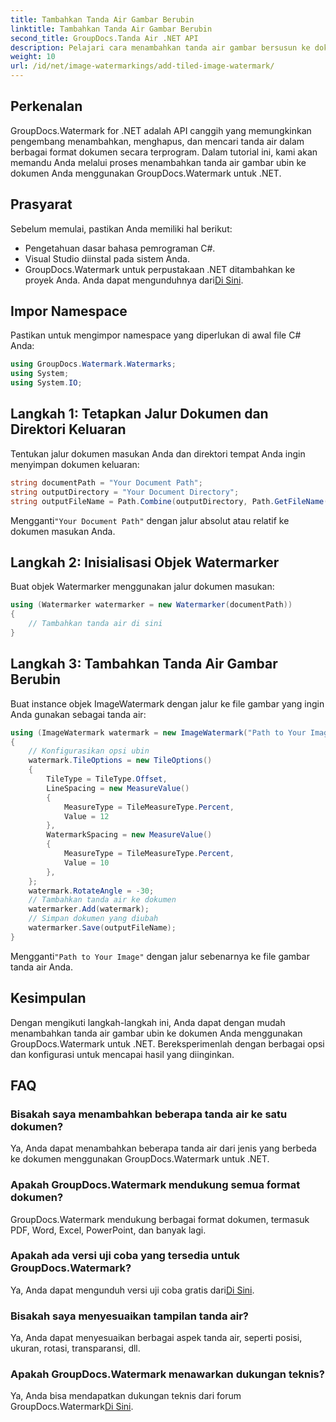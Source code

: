 ```yaml
---
title: Tambahkan Tanda Air Gambar Berubin
linktitle: Tambahkan Tanda Air Gambar Berubin
second_title: GroupDocs.Tanda Air .NET API
description: Pelajari cara menambahkan tanda air gambar bersusun ke dokumen Anda menggunakan GroupDocs.Watermark untuk .NET. Mudah, efisien, dan dapat disesuaikan.
weight: 10
url: /id/net/image-watermarkings/add-tiled-image-watermark/
---
```

## Perkenalan
GroupDocs.Watermark for .NET adalah API canggih yang memungkinkan pengembang menambahkan, menghapus, dan mencari tanda air dalam berbagai format dokumen secara terprogram. Dalam tutorial ini, kami akan memandu Anda melalui proses menambahkan tanda air gambar ubin ke dokumen Anda menggunakan GroupDocs.Watermark untuk .NET.
## Prasyarat
Sebelum memulai, pastikan Anda memiliki hal berikut:
- Pengetahuan dasar bahasa pemrograman C#.
- Visual Studio diinstal pada sistem Anda.
- GroupDocs.Watermark untuk perpustakaan .NET ditambahkan ke proyek Anda. Anda dapat mengunduhnya dari[Di Sini](https://releases.groupdocs.com/Watermark/net/).

## Impor Namespace
Pastikan untuk mengimpor namespace yang diperlukan di awal file C# Anda:
```csharp
using GroupDocs.Watermark.Watermarks;
using System;
using System.IO;
```
## Langkah 1: Tetapkan Jalur Dokumen dan Direktori Keluaran
Tentukan jalur dokumen masukan Anda dan direktori tempat Anda ingin menyimpan dokumen keluaran:
```csharp
string documentPath = "Your Document Path";
string outputDirectory = "Your Document Directory";
string outputFileName = Path.Combine(outputDirectory, Path.GetFileName(documentPath));
```
 Mengganti`"Your Document Path"` dengan jalur absolut atau relatif ke dokumen masukan Anda.
## Langkah 2: Inisialisasi Objek Watermarker
Buat objek Watermarker menggunakan jalur dokumen masukan:
```csharp
using (Watermarker watermarker = new Watermarker(documentPath))
{
    // Tambahkan tanda air di sini
}
```
## Langkah 3: Tambahkan Tanda Air Gambar Berubin
Buat instance objek ImageWatermark dengan jalur ke file gambar yang ingin Anda gunakan sebagai tanda air:
```csharp
using (ImageWatermark watermark = new ImageWatermark("Path to Your Image"))
{
    // Konfigurasikan opsi ubin
    watermark.TileOptions = new TileOptions()
    {
        TileType = TileType.Offset,
        LineSpacing = new MeasureValue()
        {
            MeasureType = TileMeasureType.Percent,
            Value = 12
        },
        WatermarkSpacing = new MeasureValue()
        {
            MeasureType = TileMeasureType.Percent,
            Value = 10
        },
    };
    watermark.RotateAngle = -30;
    // Tambahkan tanda air ke dokumen
    watermarker.Add(watermark);
    // Simpan dokumen yang diubah
    watermarker.Save(outputFileName);
}
```
 Mengganti`"Path to Your Image"` dengan jalur sebenarnya ke file gambar tanda air Anda.

## Kesimpulan
Dengan mengikuti langkah-langkah ini, Anda dapat dengan mudah menambahkan tanda air gambar ubin ke dokumen Anda menggunakan GroupDocs.Watermark untuk .NET. Bereksperimenlah dengan berbagai opsi dan konfigurasi untuk mencapai hasil yang diinginkan.
## FAQ
### Bisakah saya menambahkan beberapa tanda air ke satu dokumen?
Ya, Anda dapat menambahkan beberapa tanda air dari jenis yang berbeda ke dokumen menggunakan GroupDocs.Watermark untuk .NET.
### Apakah GroupDocs.Watermark mendukung semua format dokumen?
GroupDocs.Watermark mendukung berbagai format dokumen, termasuk PDF, Word, Excel, PowerPoint, dan banyak lagi.
### Apakah ada versi uji coba yang tersedia untuk GroupDocs.Watermark?
 Ya, Anda dapat mengunduh versi uji coba gratis dari[Di Sini](https://releases.groupdocs.com/).
### Bisakah saya menyesuaikan tampilan tanda air?
Ya, Anda dapat menyesuaikan berbagai aspek tanda air, seperti posisi, ukuran, rotasi, transparansi, dll.
### Apakah GroupDocs.Watermark menawarkan dukungan teknis?
 Ya, Anda bisa mendapatkan dukungan teknis dari forum GroupDocs.Watermark[Di Sini](https://forum.groupdocs.com/c/watermark/19).